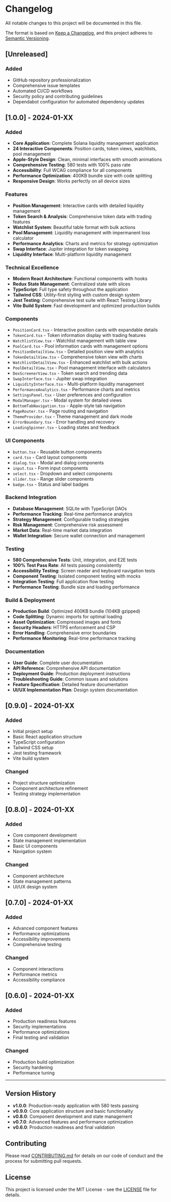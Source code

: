 # Changelog

All notable changes to this project will be documented in this file.

The format is based on [Keep a Changelog](https://keepachangelog.com/en/1.0.0/),
and this project adheres to [Semantic Versioning](https://semver.org/spec/v2.0.0.html).

## [Unreleased]

### Added
- GitHub repository professionalization
- Comprehensive issue templates
- Automated CI/CD workflows
- Security policy and contributing guidelines
- Dependabot configuration for automated dependency updates

## [1.0.0] - 2024-01-XX

### Added
- **Core Application**: Complete Solana liquidity management application
- **24 Interactive Components**: Position cards, token views, watchlists, pool management
- **Apple-Style Design**: Clean, minimal interfaces with smooth animations
- **Comprehensive Testing**: 580 tests with 100% pass rate
- **Accessibility**: Full WCAG compliance for all components
- **Performance Optimization**: 400KB bundle size with code splitting
- **Responsive Design**: Works perfectly on all device sizes

### Features
- **Position Management**: Interactive cards with detailed liquidity management
- **Token Search & Analysis**: Comprehensive token data with trading features
- **Watchlist System**: Beautiful table format with bulk actions
- **Pool Management**: Liquidity management with impermanent loss calculator
- **Performance Analytics**: Charts and metrics for strategy optimization
- **Swap Interface**: Jupiter integration for token swapping
- **Liquidity Interface**: Multi-platform liquidity management

### Technical Excellence
- **Modern React Architecture**: Functional components with hooks
- **Redux State Management**: Centralized state with slices
- **TypeScript**: Full type safety throughout the application
- **Tailwind CSS**: Utility-first styling with custom design system
- **Jest Testing**: Comprehensive test suite with React Testing Library
- **Vite Build System**: Fast development and optimized production builds

### Components
- `PositionCard.tsx` - Interactive position cards with expandable details
- `TokenCard.tsx` - Token information display with trading features
- `WatchlistView.tsx` - Watchlist management with table view
- `PoolCard.tsx` - Pool information cards with management options
- `PositionDetailView.tsx` - Detailed position view with analytics
- `TokenDetailView.tsx` - Comprehensive token view with charts
- `WatchlistDetailView.tsx` - Enhanced watchlist with bulk actions
- `PoolDetailView.tsx` - Pool management interface with calculators
- `DexScreenerView.tsx` - Token search and trending data
- `SwapInterface.tsx` - Jupiter swap integration
- `LiquidityInterface.tsx` - Multi-platform liquidity management
- `PerformanceAnalytics.tsx` - Performance charts and metrics
- `SettingsPanel.tsx` - User preferences and configuration
- `ModalManager.tsx` - Modal system for detailed views
- `BottomTabNavigation.tsx` - Apple-style tab navigation
- `PageRouter.tsx` - Page routing and navigation
- `ThemeProvider.tsx` - Theme management and dark mode
- `ErrorBoundary.tsx` - Error handling and recovery
- `LoadingSpinner.tsx` - Loading states and feedback

### UI Components
- `button.tsx` - Reusable button components
- `card.tsx` - Card layout components
- `dialog.tsx` - Modal and dialog components
- `input.tsx` - Form input components
- `select.tsx` - Dropdown and select components
- `slider.tsx` - Range slider components
- `badge.tsx` - Status and label badges

### Backend Integration
- **Database Management**: SQLite with TypeScript DAOs
- **Performance Tracking**: Real-time performance analytics
- **Strategy Management**: Configurable trading strategies
- **Risk Management**: Comprehensive risk assessment
- **Market Data**: Real-time market data integration
- **Wallet Integration**: Secure wallet connection and management

### Testing
- **580 Comprehensive Tests**: Unit, integration, and E2E tests
- **100% Test Pass Rate**: All tests passing consistently
- **Accessibility Testing**: Screen reader and keyboard navigation tests
- **Component Testing**: Isolated component testing with mocks
- **Integration Testing**: Full application flow testing
- **Performance Testing**: Bundle size and loading performance

### Build & Deployment
- **Production Build**: Optimized 400KB bundle (104KB gzipped)
- **Code Splitting**: Dynamic imports for optimal loading
- **Asset Optimization**: Compressed images and fonts
- **Security Headers**: HTTPS enforcement and CSP
- **Error Handling**: Comprehensive error boundaries
- **Performance Monitoring**: Real-time performance tracking

### Documentation
- **User Guide**: Complete user documentation
- **API Reference**: Comprehensive API documentation
- **Deployment Guide**: Production deployment instructions
- **Troubleshooting Guide**: Common issues and solutions
- **Feature Specification**: Detailed feature documentation
- **UI/UX Implementation Plan**: Design system documentation

## [0.9.0] - 2024-01-XX

### Added
- Initial project setup
- Basic React application structure
- TypeScript configuration
- Tailwind CSS setup
- Jest testing framework
- Vite build system

### Changed
- Project structure optimization
- Component architecture refinement
- Testing strategy implementation

## [0.8.0] - 2024-01-XX

### Added
- Core component development
- State management implementation
- Basic UI components
- Navigation system

### Changed
- Component architecture
- State management patterns
- UI/UX design system

## [0.7.0] - 2024-01-XX

### Added
- Advanced component features
- Performance optimizations
- Accessibility improvements
- Comprehensive testing

### Changed
- Component interactions
- Performance metrics
- Accessibility compliance

## [0.6.0] - 2024-01-XX

### Added
- Production readiness features
- Security implementations
- Performance optimizations
- Final testing and validation

### Changed
- Production build optimization
- Security hardening
- Performance tuning

---

## Version History

- **v1.0.0**: Production-ready application with 580 tests passing
- **v0.9.0**: Core application structure and basic functionality
- **v0.8.0**: Component development and state management
- **v0.7.0**: Advanced features and performance optimization
- **v0.6.0**: Production readiness and final validation

## Contributing

Please read [CONTRIBUTING.md](.github/CONTRIBUTING.md) for details on our code of conduct and the process for submitting pull requests.

## License

This project is licensed under the MIT License - see the [LICENSE](LICENSE) file for details. 